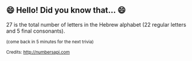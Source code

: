 ## :smile: Hello! Did you know that... :smile:
27 is the total number of letters in the Hebrew alphabet (22 regular letters and 5 final consonants).

<sup>(come back in 5 minutes for the next trivia)</sup>


<sup>Credits: http://numbersapi.com</sup>
